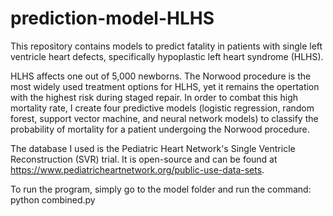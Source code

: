 # prediction-model-HLHS

This repository contains models to predict fatality in patients with single left ventricle heart defects, specifically hypoplastic left heart syndrome (HLHS).

HLHS affects one out of 5,000 newborns. The Norwood procedure is the most widely used treatment options for HLHS, yet it remains the opertation with the highest risk during staged repair. In order to combat this high mortality rate, I create four predictive models (logistic regression, random forest, support vector machine, and neural network models) to classify the probability of mortality for a patient undergoing the Norwood procedure.

The database I used is the Pediatric Heart Network's Single Ventricle Reconstruction (SVR) trial. It is open-source and can be found at https://www.pediatricheartnetwork.org/public-use-data-sets.

To run the program, simply go to the model folder and run the command:
  python combined.py
